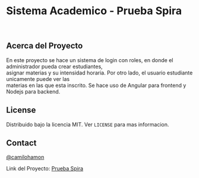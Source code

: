 <h1>Sistema Academico - Prueba Spira</h1>

<br />
 
<!-- ABOUT THE PROJECT -->
## Acerca del Proyecto
En este proyecto se hace un sistema de login con roles, en donde el administrador pueda crear estudiantes, <br />
asignar materias y su intensidad horaria. Por otro lado, el usuario estudiante unicamente puede ver las <br />
materias en las que esta inscrito. Se hace uso de Angular para frontend y Nodejs para backend. <br />
 
<!-- LICENSE -->
## License
 
Distribuido bajo la licencia MIT. Ver `LICENSE` para mas informacion.
 
<!-- CONTACT -->
## Contact
 
[@camilohamon](https://github.com/camilohamon)<br />
 
Link del Proyecto: [Prueba Spira](https://github.com/gabrielgt99/Cadenas-de-Markov)
